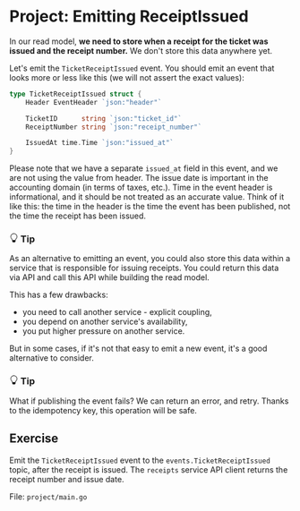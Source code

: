 # Project: Emitting ReceiptIssued

In our read model, **we need to store when a receipt for the ticket was issued and the receipt number.**
We don't store this data anywhere yet.

Let's emit the `TicketReceiptIssued` event. 
You should emit an event that looks more or less like this (we will not assert the exact values):

```go
type TicketReceiptIssued struct {
	Header EventHeader `json:"header"`

	TicketID      string `json:"ticket_id"`
	ReceiptNumber string `json:"receipt_number"`

	IssuedAt time.Time `json:"issued_at"`
}
```

Please note that we have a separate `issued_at` field in this event, and we are not using the value from header.
The issue date is important in the accounting domain (in terms of taxes, etc.).
Time in the event header is informational, and it should be not treated as an accurate value.
Think of it like this: the time in the header is the time the event has been published, not the time the receipt has been issued.


<div class="alert alert-dismissible bg-light-primary d-flex flex-column flex-sm-row p-7 mb-10">
    <div class="d-flex flex-column">
        <h3 class="mb-5 text-dark">
			<svg xmlns="http://www.w3.org/2000/svg" width="16" height="16" fill="currentColor" class="bi bi-lightbulb text-primary" viewBox="0 0 16 16">
			  <path d="M2 6a6 6 0 1 1 10.174 4.31c-.203.196-.359.4-.453.619l-.762 1.769A.5.5 0 0 1 10.5 13a.5.5 0 0 1 0 1 .5.5 0 0 1 0 1l-.224.447a1 1 0 0 1-.894.553H6.618a1 1 0 0 1-.894-.553L5.5 15a.5.5 0 0 1 0-1 .5.5 0 0 1 0-1 .5.5 0 0 1-.46-.302l-.761-1.77a1.964 1.964 0 0 0-.453-.618A5.984 5.984 0 0 1 2 6zm6-5a5 5 0 0 0-3.479 8.592c.263.254.514.564.676.941L5.83 12h4.342l.632-1.467c.162-.377.413-.687.676-.941A5 5 0 0 0 8 1z"/>
			</svg>
			Tip
		</h3>
        <span>

As an alternative to emitting an event, you could also store this data within a service that is responsible for issuing receipts.
You could return this data via API and call this API while building the read model.

This has a few drawbacks:
- you need to call another service - explicit coupling,
- you depend on another service's availability,
- you put higher pressure on another service.

But in some cases, if it's not that easy to emit a new event, it's a good alternative to consider.

</span>
	</div>
	</div>


<div class="alert alert-dismissible bg-light-primary d-flex flex-column flex-sm-row p-7 mb-10">
    <div class="d-flex flex-column">
        <h3 class="mb-5 text-dark">
			<svg xmlns="http://www.w3.org/2000/svg" width="16" height="16" fill="currentColor" class="bi bi-lightbulb text-primary" viewBox="0 0 16 16">
			  <path d="M2 6a6 6 0 1 1 10.174 4.31c-.203.196-.359.4-.453.619l-.762 1.769A.5.5 0 0 1 10.5 13a.5.5 0 0 1 0 1 .5.5 0 0 1 0 1l-.224.447a1 1 0 0 1-.894.553H6.618a1 1 0 0 1-.894-.553L5.5 15a.5.5 0 0 1 0-1 .5.5 0 0 1 0-1 .5.5 0 0 1-.46-.302l-.761-1.77a1.964 1.964 0 0 0-.453-.618A5.984 5.984 0 0 1 2 6zm6-5a5 5 0 0 0-3.479 8.592c.263.254.514.564.676.941L5.83 12h4.342l.632-1.467c.162-.377.413-.687.676-.941A5 5 0 0 0 8 1z"/>
			</svg>
			Tip
		</h3>
        <span>

What if publishing the event fails?
We can return an error, and retry. 
Thanks to the idempotency key, this operation will be safe.

</span>
	</div>
	</div>

## Exercise

Emit the `TicketReceiptIssued` event to the `events.TicketReceiptIssued` topic, after the receipt is issued.
The `receipts` service API client returns the receipt number and issue date.

File: `project/main.go`
